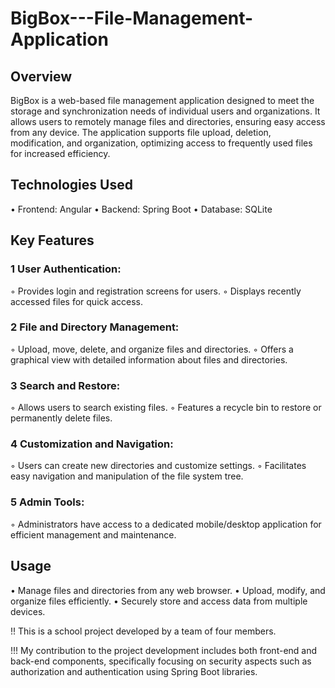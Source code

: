 # BigBox---File-Management-Application
## Overview
BigBox is a web-based file management application designed to meet the storage and
synchronization needs of individual users and organizations. It allows users to remotely manage
files and directories, ensuring easy access from any device. The application supports file
upload, deletion, modification, and organization, optimizing access to frequently used files for
increased efficiency.

## Technologies Used
• Frontend: Angular
• Backend: Spring Boot
• Database: SQLite

## Key Features
### 1 User Authentication:
◦ Provides login and registration screens for users.
◦ Displays recently accessed files for quick access.
### 2 File and Directory Management:
◦ Upload, move, delete, and organize files and directories.
◦ Offers a graphical view with detailed information about files and directories.
### 3 Search and Restore:
◦ Allows users to search existing files.
◦ Features a recycle bin to restore or permanently delete files.
### 4 Customization and Navigation:
◦ Users can create new directories and customize settings.
◦ Facilitates easy navigation and manipulation of the file system tree.
### 5 Admin Tools:
◦ Administrators have access to a dedicated mobile/desktop application for efficient
management and maintenance.

## Usage
• Manage files and directories from any web browser.
• Upload, modify, and organize files efficiently.
• Securely store and access data from multiple devices.

!! This is a school project developed by a team of four members.

!!! My contribution to the project development includes both front-end and back-end components, specifically focusing on security aspects such as authorization and authentication using Spring Boot libraries.
